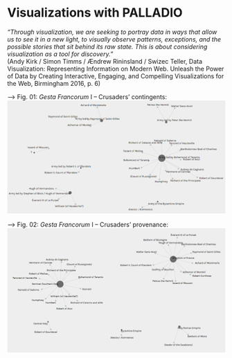 # Visualizations with PALLADIO  
  

*“Through visualization, we are seeking to portray data in ways that allow us to see it in a new light, to visually observe patterns, exceptions, and the possible stories that sit behind its raw state. This is about considering visualization as a tool for discovery.”*  
(Andy Kirk / Simon Timms / Ændrew Rininsland / Swizec Teller, Data Visualization: Representing Information on Modern Web. Unleash the Power of Data by Creating Interactive, Engaging, and Compelling Visualizations for the Web, Birmingham 2016, p. 6)
  
--> Fig. 01: *Gesta Francorum* I – Crusaders’ contingents:  
![Crusaders contingents](https://github.com/W-Seiffert/gesta-francorum/blob/master/Crusaders_contingents.PNG?raw=true)  
  
--> Fig. 02: *Gesta Francorum* I – Crusaders’ provenance:  
![Crusaders provenance](https://github.com/W-Seiffert/gesta-francorum/blob/master/Crusaders_provenance.PNG?raw=true)  
